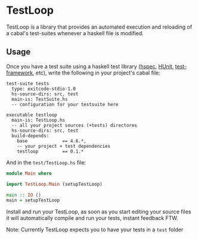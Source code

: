 # TestLoop

TestLoop is a library that provides an automated execution and
reloading of a cabal's test-suites whenever a haskell file is
modified.


## Usage

Once you have a test suite using a haskell test library ([hspec][hspec], [HUnit][hunit],
[test-framework][testframe], etc), write the following in your project's cabal file:

```cabal
test-suite tests
  type: exitcode-stdio-1.0
  hs-source-dirs: src, test
  main-is: TestSuite.hs
  -- configuration for your testsuite here

executable testloop
  main-is: TestLoop.hs
  -- all your project sources (+tests) directores
  hs-source-dirs: src, test
  build-depends:
    base             == 4.6.*,
    -- your project + test dependencies
    testloop         == 0.1.*
```

And in the `test/TestLoop.hs` file:

```haskell
module Main where

import TestLoop.Main (setupTestLoop)

main :: IO ()
main = setupTestLoop
```

Install and run your TestLoop, as soon as you start editing your
source files it will automatically compile and run your tests, instant
feedback FTW.

Note: Currently TestLoop expects you to have your tests in a `test` folder

[hspec]: http://hspec.github.io/
[hunit]: http://hunit.sourceforge.net/HUnit-1.0/Guide.html
[testframe]: http://batterseapower.github.io/test-framework